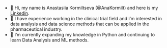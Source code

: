 - 👋 Hi, my name is Anastasiia Kormiltseva (@AnaKormilt) and here is my [Linkedin](https://www.linkedin.com/in/anastasiyakormiltseva/).
- 👀 I have experience working in the clinical trial field and I’m interested in data analysis and data science methods that can be applied in the pharmaceutical industry.
- 🌱 I’m currently expanding my knowledge in Python and continuing to learn Data Analysis and ML methods.


<!---
AnaKormilt/AnaKormilt is a ✨ special ✨ repository because its `README.md` (this file) appears on your GitHub profile.
You can click the Preview link to take a look at your changes.
- 💞️ I’m looking to collaborate on ...
- 📫 How to reach me ...
--->
